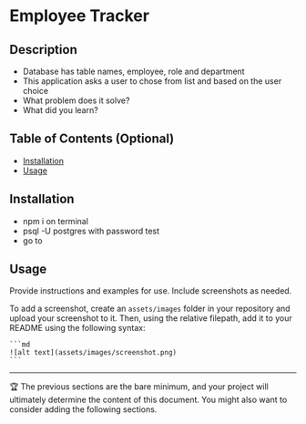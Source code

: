 # Employee Tracker

## Description

- Database has table names, employee, role and department
- This application asks a user to chose from list and based on the user choice
- What problem does it solve?
- What did you learn?

## Table of Contents (Optional)

- [Installation](#installation)
- [Usage](#usage)


## Installation
- npm i on terminal 
- psql -U postgres with password test
- go to 


## Usage

Provide instructions and examples for use. Include screenshots as needed.

To add a screenshot, create an `assets/images` folder in your repository and upload your screenshot to it. Then, using the relative filepath, add it to your README using the following syntax:

    ```md
    ![alt text](assets/images/screenshot.png)
    ```

---

🏆 The previous sections are the bare minimum, and your project will ultimately determine the content of this document. You might also want to consider adding the following sections.

